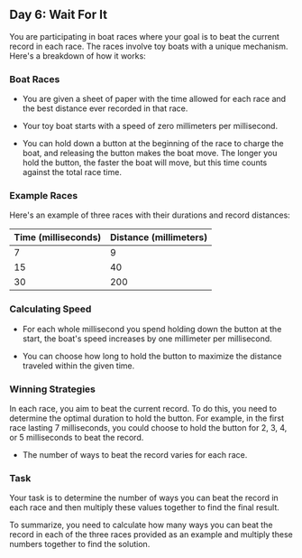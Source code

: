 ## Day 6: Wait For It

You are participating in boat races where your goal is to beat the current record in each race. The races involve toy boats with a unique mechanism. Here's a breakdown of how it works:

### Boat Races

- You are given a sheet of paper with the time allowed for each race and the best distance ever recorded in that race.

- Your toy boat starts with a speed of zero millimeters per millisecond.

- You can hold down a button at the beginning of the race to charge the boat, and releasing the button makes the boat move. The longer you hold the button, the faster the boat will move, but this time counts against the total race time.

### Example Races

Here's an example of three races with their durations and record distances:

| Time (milliseconds) | Distance (millimeters) |
|----------------------|------------------------|
| 7                    | 9                      |
| 15                   | 40                     |
| 30                   | 200                    |

### Calculating Speed

- For each whole millisecond you spend holding down the button at the start, the boat's speed increases by one millimeter per millisecond.

- You can choose how long to hold the button to maximize the distance traveled within the given time.

### Winning Strategies

In each race, you aim to beat the current record. To do this, you need to determine the optimal duration to hold the button. For example, in the first race lasting 7 milliseconds, you could choose to hold the button for 2, 3, 4, or 5 milliseconds to beat the record.

- The number of ways to beat the record varies for each race.

### Task

Your task is to determine the number of ways you can beat the record in each race and then multiply these values together to find the final result.

To summarize, you need to calculate how many ways you can beat the record in each of the three races provided as an example and multiply these numbers together to find the solution.
